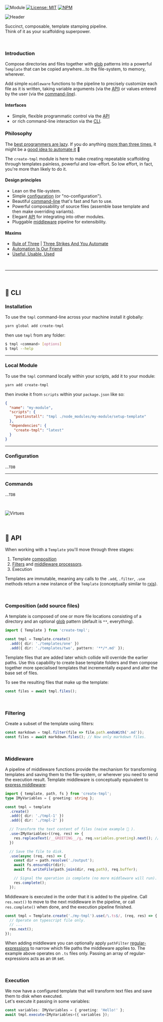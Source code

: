 ![Module](https://img.shields.io/badge/%40platform-tmpl-%23EA4E7E.svg)
[![License: MIT](https://img.shields.io/badge/license-MIT-blue.svg)](https://opensource.org/licenses/MIT)
[![NPM](https://img.shields.io/npm/v/@platform/tmpl.svg?colorB=blue&style=flat)](https://www.npmjs.com/package/@platform/tmpl)

![Header](https://user-images.githubusercontent.com/185555/51378810-daa55200-1b72-11e9-9658-275929147ee9.png)

Succinct, composable, template stamping pipeline.  
Think of it as your scaffolding superpower.

<p>&nbsp;</p>

### Introduction

Compose directories and files together with [glob](<https://en.wikipedia.org/wiki/Glob_(programming)>) patterns into a powerful `Template` that can be copied anywhere...to the file-system, to memory, wherever.

Add simple `middleware` functions to the pipeline to precisely customize each file as it is written, taking variable arguments (via the [API](#API)) or values entered by the user (via the [command-line](#CLI)).

#### Interfaces

- Simple, flexible programmatic control via the [API](#API)
- or rich command-line interaction via the [CLI](#CLI).

### Philosophy

The [best programmers are lazy](http://threevirtues.com). If you do anything [more than three times](http://wiki.c2.com/?ThreeStrikesAndYouAutomate), it might be a [good idea to automate it](http://wiki.c2.com/?AutomationIsOurFriend) 🤖

The `create-tmpl` module is here to make creating repeatable scaffolding through templates painless, powerful and low-effort. So low effort, in fact, you're more than likely to do it.

#### Design principles

- Lean on the file-system.
- Simple [configuration](Configuration) (or "no-configuration").
- Beautiful [command-line](#CLI) that's fast and fun to use.
- Powerful composability of source files (assemble base template and then make overriding variants).
- Elegant [API](#API) for integrating into other modules.
- Pluggable [middleware](#Middleware) pipeline for extensibility.

#### Maxims

- [Rule of Three](http://wiki.c2.com/?RuleOfThree) | [Three Strikes And You Automate](http://wiki.c2.com/?ThreeStrikesAndYouAutomate)
- [Automation Is Our Friend](http://wiki.c2.com/?AutomationIsOurFriend)
- [Useful, Usable, Used](http://wiki.c2.com/?UsefulUsableUsed)

<p>&nbsp;</p>

---

<p>&nbsp;</p>

## 🌳 CLI

### Installation

To use the `tmpl` command-line across your machine install it globally:

```bash
yarn global add create-tmpl
```

then use `tmpl` from any folder:

```bash
$ tmpl <command> [options]
$ tmpl --help
```

---

### Local Module

To use the `tmpl` command locally within your scripts, add it to your module:

```bash
yarn add create-tmpl
```

then invoke it from `scripts` within your `package.json` like so:

```json
{
  "name": "my-module",
  "scripts": {
    "postinstall": "tmpl ./node_modules/my-module/setup-template"
  },
  "dependencies": {
    "create-tmpl": "latest"
  }
}
```

---

### Configuration

...`TDB`

---

### Commands

...`TDB`

<p>&nbsp;</p>

![Virtues](https://user-images.githubusercontent.com/185555/51451491-6a791500-1d9a-11e9-9695-27f185325104.png)

<p>&nbsp;</p>

## 🌳 API

When working with a `Template` you'll move through three stages:

1. Template [composition](#Composition 'add source files')
2. [Filters](#Filtering) and [middleware processors](#Middleware).
3. Execution

Templates are immutable, meaning any calls to the `.add`, `.filter`, `.use` methods return a new instance of the `Template` (conceptually similar to [rxjs](https://github.com/ReactiveX/rxjs)).

<p>&nbsp;</p>

### Composition (add source files)

A template is composed of one or more file locations consisting of a directory and an optional [glob](<https://en.wikipedia.org/wiki/Glob_(programming)>) pattern (default is `**`, everything).

```typescript
import { Template } from 'create-tmpl';

const tmpl = Template.create()
  .add({ dir: './templates/one' })
  .add({ dir: './templates/two', pattern: '**/*.md' });
```

Template files that are added later which collide will override the earlier paths. Use this capability to create base template folders and then compose together more specialised templates that incrementally expand and alter the base set of files.

To see the resulting files that make up the template:

```typescript
const files = await tmpl.files();
```

<p>&nbsp;</p>

### Filtering

Create a subset of the template using filters:

```typescript
const markdown = tmpl.filter(file => file.path.endsWith('.md'));
const files = await markdown.files(); // Now only markdown files.
```

<p>&nbsp;</p>

### Middleware

A pipeline of middleware functions provide the mechanism for transforming templates and saving them to the file-system, or wherever you need to send the execution result. Template middleware is conceptually equivalent to [express middleware](https://expressjs.com/en/guide/using-middleware.html):

```typescript
import { template, path, fs } from 'create-tmpl';
type IMyVariables = { greeting: string };

const tmpl = template
  .create()
  .add({ dir: './tmpl-1' })
  .add({ dir: './tmpl-2' })

  // Transform the text content of files (naive example 🤭 ).
  .use<IMyVariables>((req, res) => {
    res.replaceText(/__GREETING__/g, req.variables.greeting).next(); // Signal to move to next middleware.
  })

  // Save the file to disk.
  .use(async (req, res) => {
    const dir = path.resolve('./output');
    await fs.ensureDir(dir);
    await fs.writeFile(path.join(dir, req.path), req.buffer);

    // Signal the operation is complete (no more middleware will run).
    res.complete();
  });
```

Middleware is executed in the order that it is added to the pipeline. Call `res.next()` to move to the next middleware in the pipeline, or call `res.complete()` when done, and the execution pipeline finished.

```typescript
const tmpl = Template.create('./my-tmpl').use(/\.ts$/, (req, res) => {
  // Operate on typescript file only.
  // ...
  res.next();
});
```

When adding middleware you can optionally apply `pathFilter` [regular-expressions](https://developer.mozilla.org/en-US/docs/Web/JavaScript/Guide/Regular_Expressions) to narrow which file paths the middleware applies to. The example above operates on `.ts` files only. Passing an array of regular-expressions acts as an `OR` set.

<p>&nbsp;</p>

### Execution

We now have a configured template that will transform text files and save them to disk when executed.  
Let's execute it passing in some variables:

```typescript
const variables: IMyVariables = { greeting: 'Hello!' };
await tmpl.execute<IMyVariables>({ variables });
```

<p>&nbsp;</p>
<p>&nbsp;</p>
